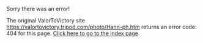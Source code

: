 

Sorry there was an error!

The original ValorToVictory site https://valortovictory.tripod.com/photo/Hann-ph.htm returns an error code: 404 for this page. [Click here to go to the index page](../index.md).